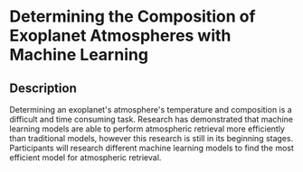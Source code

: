 # Determining the Composition of Exoplanet Atmospheres with Machine Learning

## Description
Determining an exoplanet's atmosphere's temperature and composition is a difficult and time consuming task. Research has demonstrated that machine learning models are able to perform atmospheric retrieval more efficiently than traditional models, however this research is still in its beginning stages. Participants will research different machine learning models to find the most efficient model for atmospheric retrieval.
